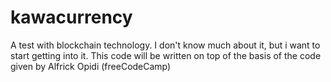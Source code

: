 # kawacurrency
A test with blockchain technology. I don't know much about it, but i want to start getting into it. 
This code will be written on top of the basis of the code given by Alfrick Opidi (freeCodeCamp)

